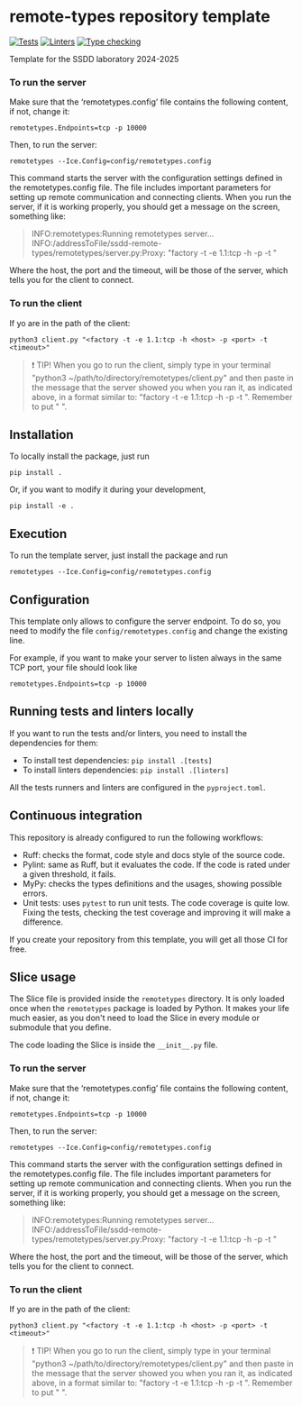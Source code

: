 # remote-types repository template

[![Tests](https://github.com/UCLM-ESI/remote-types/actions/workflows/tests.yml/badge.svg)](https://github.com/UCLM-ESI/remote-types/actions/workflows/tests.yml)
[![Linters](https://github.com/UCLM-ESI/remote-types/actions/workflows/linters.yml/badge.svg)](https://github.com/UCLM-ESI/remote-types/actions/workflows/linters.yml)
[![Type checking](https://github.com/UCLM-ESI/remote-types/actions/workflows/typechecking.yml/badge.svg)](https://github.com/UCLM-ESI/remote-types/actions/workflows/typechecking.yml)

Template for the SSDD laboratory 2024-2025

### To run the server
Make sure that the ‘remotetypes.config’ file contains the following content, if not, change it: 
```
remotetypes.Endpoints=tcp -p 10000
```
Then, to run the server: 
```
remotetypes --Ice.Config=config/remotetypes.config
```
This command starts the server with the configuration settings defined in the remotetypes.config file. The file includes important parameters for setting up remote communication and connecting clients. 
When you run the server, if it is working properly, you should get a message on the screen, something like: 
>INFO:remotetypes:Running remotetypes server...
>INFO:/addressToFile/ssdd-remote-types/remotetypes/server.py:Proxy: "factory -t -e 1.1:tcp -h <host> -p <port> -t <timeout>"

Where the host, the port and the timeout, will be those of the server, which tells you for the client to connect. 

### To run the client
If yo are in the path of the client: 
```
python3 client.py "<factory -t -e 1.1:tcp -h <host> -p <port> -t <timeout>"
```
>❗ TIP!
> When you go to run the client, simply type in your terminal "python3 ~/path/to/directory/remotetypes/client.py"  and then paste in the message that the server showed you when you ran it, as indicated above, in a format similar to: "factory -t -e 1.1:tcp -h <host> -p <port> -t <timeout>". Remember to put " ".



## Installation

To locally install the package, just run

```
pip install .
```

Or, if you want to modify it during your development,

```
pip install -e .
```

## Execution

To run the template server, just install the package and run

```
remotetypes --Ice.Config=config/remotetypes.config
```

## Configuration

This template only allows to configure the server endpoint. To do so, you need to modify
the file `config/remotetypes.config` and change the existing line.

For example, if you want to make your server to listen always in the same TCP port, your file
should look like

```
remotetypes.Endpoints=tcp -p 10000
```

## Running tests and linters locally

If you want to run the tests and/or linters, you need to install the dependencies for them:

- To install test dependencies: `pip install .[tests]`
- To install linters dependencies: `pip install .[linters]`

All the tests runners and linters are configured in the `pyproject.toml`.

## Continuous integration

This repository is already configured to run the following workflows:

- Ruff: checks the format, code style and docs style of the source code.
- Pylint: same as Ruff, but it evaluates the code. If the code is rated under a given threshold, it fails.
- MyPy: checks the types definitions and the usages, showing possible errors.
- Unit tests: uses `pytest` to run unit tests. The code coverage is quite low. Fixing the tests, checking the
    test coverage and improving it will make a difference.

If you create your repository from this template, you will get all those CI for free.

## Slice usage

The Slice file is provided inside the `remotetypes` directory. It is only loaded once when the `remotetypes`
package is loaded by Python. It makes your life much easier, as you don't need to load the Slice in every module
or submodule that you define.

The code loading the Slice is inside the `__init__.py` file.

### To run the server
Make sure that the ‘remotetypes.config’ file contains the following content, if not, change it: 
```
remotetypes.Endpoints=tcp -p 10000
```
Then, to run the server: 
```
remotetypes --Ice.Config=config/remotetypes.config
```
This command starts the server with the configuration settings defined in the remotetypes.config file. The file includes important parameters for setting up remote communication and connecting clients. 
When you run the server, if it is working properly, you should get a message on the screen, something like: 
>INFO:remotetypes:Running remotetypes server...
>INFO:/addressToFile/ssdd-remote-types/remotetypes/server.py:Proxy: "factory -t -e 1.1:tcp -h <host> -p <port> -t <timeout>"

Where the host, the port and the timeout, will be those of the server, which tells you for the client to connect. 

### To run the client
If yo are in the path of the client: 
```
python3 client.py "<factory -t -e 1.1:tcp -h <host> -p <port> -t <timeout>"
```
>❗ TIP!
> When you go to run the client, simply type in your terminal "python3 ~/path/to/directory/remotetypes/client.py"  and then paste in the message that the server showed you when you ran it, as indicated above, in a format similar to: "factory -t -e 1.1:tcp -h <host> -p <port> -t <timeout>". Remember to put " ".
